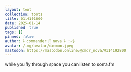 ```yaml
---
layout: toot
collection: toots
title: 0114192800
date: 2025-01-14
published: true
tags: []
pinned: false
author: ⸸ commander ░ nova ⸸ :~$
avatar: /img/avatar/daemon.jpeg
mastodon: https://mastodon.online/@cmdr_nova/0114192800
---
```


while you fly through space you can listen to soma.fm
